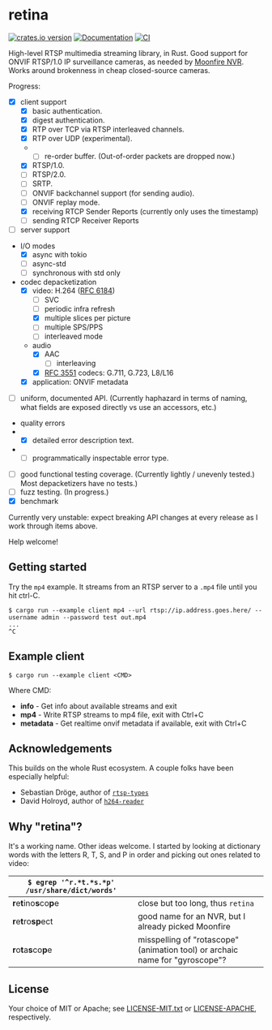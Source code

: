 # retina

[![crates.io version](https://img.shields.io/crates/v/retina.svg)](https://crates.io/crates/retina)
[![Documentation](https://docs.rs/retina/badge.svg)](https://docs.rs/retina)
[![CI](https://github.com/scottlamb/retina/workflows/CI/badge.svg)](https://github.com/scottlamb/retina/actions?query=workflow%3ACI)

High-level RTSP multimedia streaming library, in Rust. Good support for
ONVIF RTSP/1.0 IP surveillance cameras, as needed by
[Moonfire NVR](https://github.com/scottlamb/moonfire-nvr). Works around
brokenness in cheap closed-source cameras.

Progress:

*   [x] client support
    *   [x] basic authentication.
    *   [x] digest authentication.
    *   [x] RTP over TCP via RTSP interleaved channels.
    *   [x] RTP over UDP (experimental).
    *   *   [ ] re-order buffer. (Out-of-order packets are dropped now.)
    *   [x] RTSP/1.0.
    *   [ ] RTSP/2.0.
    *   [ ] SRTP.
    *   [ ] ONVIF backchannel support (for sending audio).
    *   [ ] ONVIF replay mode.
    *   [x] receiving RTCP Sender Reports (currently only uses the timestamp)
    *   [ ] sending RTCP Receiver Reports
*   [ ] server support
*   I/O modes
    *   [x] async with tokio
    *   [ ] async-std
    *   [ ] synchronous with std only
*   codec depacketization
    *   [x] video: H.264
        ([RFC 6184](https://datatracker.ietf.org/doc/html/rfc6184))
        *   [ ] SVC
        *   [ ] periodic infra refresh
        *   [x] multiple slices per picture
        *   [ ] multiple SPS/PPS
        *   [ ] interleaved mode
    *   audio
        *   [x] AAC
            *   [ ] interleaving
        *   [x] [RFC 3551](https://datatracker.ietf.org/doc/html/rfc3551)
            codecs: G.711, G.723, L8/L16
    *   [x] application: ONVIF metadata
*   [ ] uniform, documented API. (Currently haphazard in terms of naming, what
        fields are exposed directly vs use an accessors, etc.)
*   quality errors
*   *   [x] detailed error description text.
*   *   [ ] programmatically inspectable error type.
*   [ ] good functional testing coverage. (Currently lightly / unevenly tested.)
        Most depacketizers have no tests.)
*   [ ] fuzz testing. (In progress.)
*   [x] benchmark

Currently very unstable: expect breaking API changes at every release as I work
through items above.

Help welcome!

## Getting started

Try the `mp4` example. It streams from an RTSP server to a `.mp4` file until
you hit ctrl-C.

```shell
$ cargo run --example client mp4 --url rtsp://ip.address.goes.here/ --username admin --password test out.mp4
...
^C
```

## Example client

```shell
$ cargo run --example client <CMD>
```

Where CMD:

* **info** - Get info about available streams and exit
* **mp4** - Write RTSP streams to mp4 file, exit with Ctrl+C
* **metadata** - Get realtime onvif metadata if available, exit with Ctrl+C

## Acknowledgements

This builds on the whole Rust ecosystem. A couple folks have been especially
helpful:

*   Sebastian Dröge, author of
    [`rtsp-types`](https://crates.io/crates/rtsp-types)
*   David Holroyd, author of
    [`h264-reader`](https://crates.io/crates/h264-reader)

## Why "retina"?

It's a working name. Other ideas welcome. I started by looking at dictionary
words with the letters R, T, S, and P in order and picking out ones related to
video:

| `$ egrep '^r.*t.*s.*p' /usr/share/dict/words'` |                                                                              |
| ---------------------------------------------- | ---------------------------------------------------------------------------- |
| <b>r</b>e<b>t</b>ino<b>s</b>co<b>p</b>e        | close but too long, thus `retina`                                            |
| <b>r</b>e<b>t</b>ro<b>sp</b>ect                | good name for an NVR, but I already picked Moonfire                          |
| <b>r</b>o<b>t</b>a<b>s</b>co<b>p</b>e          | misspelling of "rotascope" (animation tool) or archaic name for "gyroscope"? |

## License

Your choice of MIT or Apache; see [LICENSE-MIT.txt](LICENSE-MIT.txt) or
[LICENSE-APACHE](LICENSE-APACHE.txt), respectively.
